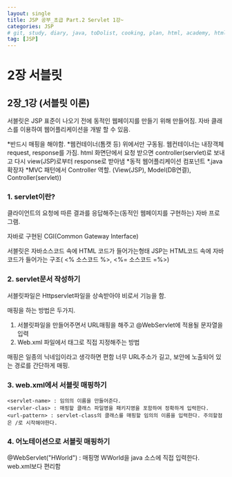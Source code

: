 ```yaml
---
layout: single
title: JSP 공부_초급 Part.2 Servlet 1강~
categories: JSP
# git, study, diary, java, toDolist, cooking, plan, html, academy, html/css, JSP
tag: [JSP] 
---
```


# 2장 서블릿

## 2장_1강 (서블릿 이론)

서블릿은 JSP 표준이 나오기 전에 동적인 웹페이지를 만들기 위해 만들어짐. 
자바 클래스를 이용하여 웹어플리케이션을 개발 할 수 있음. 

*반드시 매핑을 해야함.
*웹컨테이너(톰캣 등) 위에서만 구동됨. 웹컨테이너는 내장객체 request, response를 가짐. 
html 화면단에서 요청 받으면 controller(servlet)로 보내고 다시 view(JSP)로부터 response로 받아냄
*동적 웹어플리케이션 컴포넌트
*.java 확장자
*MVC 패턴에서 Controller 역할. (View(JSP), Model(DB연결), Controller(servlet))


### 1. servlet이란?

클라이언트의 요청에 따른 결과를 응답해주는(동적인 웹페이지를 구현하는) 
자바 프로그램.

자바로 구현된 CGI(Common Gateway Interface)

서블릿은 자바소스코드 속에 HTML 코드가 들어가는형태
JSP는 HTML코드 속에 자바코드가 들어가는 구조( <% 소스코드 %>, <%= 소스코드 =%>)


### 2. servlet문서 작성하기
서블릿파일은 Httpservlet파일을 상속받아야 비로서 기능을 함.

매핑을 하는 방법은 두가지.
1) 서블릿파일을 만들어주면서 URL매핑을 해주고 @WebServlet에 적용될 문자열을 입력
2) Web.xml 파일에서 태그로 직접 지정해주는 방법

매핑은 일종의 닉네임이라고 생각하면 편함
너무 URL주소가 길고, 보안에 노출되어 있는 경로를 간단하게 매핑.


### 3. web.xml에서 서블릿 매핑하기

~~~
<servlet-name> : 임의의 이름을 만들어준다.
<servler-clas> : 매핑할 클래스 파일명을 패키지명을 포함하여 정확하게 입력한다.
<url-pattern> : servlet-class의 클래스를 매핑할 임의의 이름을 입력한다. 주의할점은 /로 시작해야한다.
~~~

### 4. 어노테이션으로 서블릿 매핑하기

@WebServlet("HWorld") : 매핑명 WWorld을 java 소스에 직접 입력한다.
web.xml보다 편리함